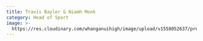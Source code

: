 ```yaml
---
title: Travis Bayler & Niamh Monk
category: Head of Sport
image: >-
  https://res.cloudinary.com/whanganuihigh/image/upload/v1558052637/prefects/Heads_of_Sports_-Travis_Bayler_Niamh_Monk_4.jpg
---
```


